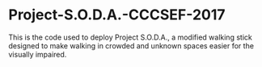 # Project-S.O.D.A.-CCCSEF-2017
This is the code used to deploy Project S.O.D.A., a modified walking stick designed to make walking in crowded and unknown spaces easier for the visually impaired.
